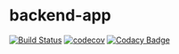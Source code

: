 # backend-app
[![Build Status](https://travis-ci.com/adrsant/backend-app.svg?branch=default-version)](https://travis-ci.com/adrsant/backend-app)
[![codecov](https://codecov.io/gh/adrsant/backend-app/branch/default-version/graph/badge.svg)](https://codecov.io/gh/adrsant/backend-app)
[![Codacy Badge](https://api.codacy.com/project/badge/Grade/f44bcb5cfc234790ba5655ebe7c7d699)](https://www.codacy.com/app/adrsant.silva/backend-app?utm_source=github.com&amp;utm_medium=referral&amp;utm_content=adrsant/backend-app&amp;utm_campaign=Badge_Grade)
